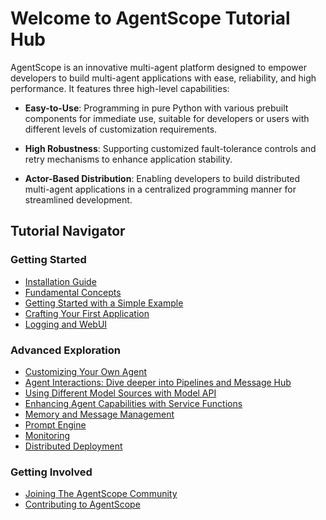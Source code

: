 # Welcome to AgentScope Tutorial Hub

AgentScope is an innovative multi-agent platform designed to empower developers to build multi-agent applications with ease, reliability, and high performance. It features three high-level capabilities:

- **Easy-to-Use**: Programming in pure Python with various prebuilt components for immediate use, suitable for developers or users with different levels of customization requirements.

- **High Robustness**: Supporting customized fault-tolerance controls and retry mechanisms to enhance application stability.

- **Actor-Based Distribution**: Enabling developers to build distributed multi-agent applications in a centralized programming manner for streamlined development.

## Tutorial Navigator

### Getting Started

- [Installation Guide](tutorial/101-installation.md)
- [Fundamental Concepts](tutorial/102-concepts.md)
- [Getting Started with a Simple Example](tutorial/103-example.md)
- [Crafting Your First Application](tutorial/104-usecase.md)
- [Logging and WebUI](tutorial/105-logging.md)

### Advanced Exploration

- [Customizing Your Own Agent](tutorial/201-agent.md)
- [Agent Interactions: Dive deeper into Pipelines and Message Hub](tutorial/202-pipeline.md)
- [Using Different Model Sources with Model API](tutorial/203-model.md)
- [Enhancing Agent Capabilities with Service Functions](tutorial/204-service.md)
- [Memory and Message Management](tutorial/205-memory.md)
- [Prompt Engine](tutorial/206-prompt.md)
- [Monitoring](tutorial/207-monitor.md)
- [Distributed Deployment](tutorial/208-distribute.md)

### Getting Involved

* [Joining The AgentScope Community](tutorial/301-community.md)
* [Contributing to AgentScope](tutorial/302-contribute.md)